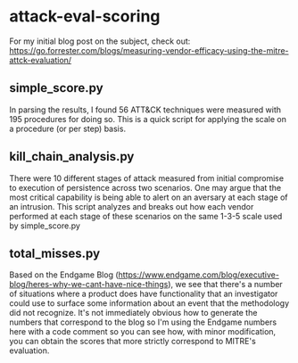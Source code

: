 # attack-eval-scoring
For my initial blog post on the subject, check out:
https://go.forrester.com/blogs/measuring-vendor-efficacy-using-the-mitre-attck-evaluation/

## simple_score.py
In parsing the results, I found 56 ATT&CK techniques were measured with 195 procedures for doing so. This is a quick script for applying the scale on a procedure (or per step) basis.

## kill_chain_analysis.py
There were 10 different stages of attack measured from initial compromise to execution of persistence across two scenarios. One may argue that the most critical capability is being able to alert on an aversary at each stage of an intrusion. This script analyzes and breaks out how each vendor performed at each stage of these scenarios on the same 1-3-5 scale used by simple_score.py

## total_misses.py
Based on the Endgame Blog (https://www.endgame.com/blog/executive-blog/heres-why-we-cant-have-nice-things), we see that there's a number of situations where a product does have functionality that an investigator could use to surface some information about an event that the methodology did not recognize. It's not immediately obvious how to generate the numbers that correspond to the blog so I'm using the Endgame numbers here with a code comment so you can see how, with minor modification, you can obtain the scores that more strictly correspond to MITRE's evaluation.